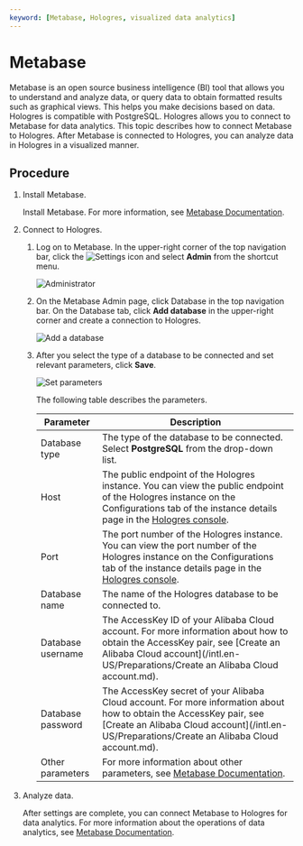 ```yaml
---
keyword: [Metabase, Hologres, visualized data analytics]
---
```


# Metabase

Metabase is an open source business intelligence \(BI\) tool that allows you to understand and analyze data, or query data to obtain formatted results such as graphical views. This helps you make decisions based on data. Hologres is compatible with PostgreSQL. Hologres allows you to connect to Metabase for data analytics. This topic describes how to connect Metabase to Hologres. After Metabase is connected to Hologres, you can analyze data in Hologres in a visualized manner.

## Procedure

1.  Install Metabase.

    Install Metabase. For more information, see [Metabase Documentation](https://www.metabase.com/docs/latest/operations-guide/installing-metabase.html).

2.  Connect to Hologres.

    1.  Log on to Metabase. In the upper-right corner of the top navigation bar, click the ![Settings](../images/p254220.png) icon and select **Admin** from the shortcut menu.

        ![Administrator](https://static-aliyun-doc.oss-accelerate.aliyuncs.com/assets/img/en-US/6147038161/p254226.png)

    2.  On the Metabase Admin page, click Database in the top navigation bar. On the Database tab, click **Add database** in the upper-right corner and create a connection to Hologres.

        ![Add a database](https://static-aliyun-doc.oss-accelerate.aliyuncs.com/assets/img/en-US/6147038161/p254229.png)

    3.  After you select the type of a database to be connected and set relevant parameters, click **Save**.

        ![Set parameters](https://static-aliyun-doc.oss-accelerate.aliyuncs.com/assets/img/en-US/6147038161/p254238.png)

        The following table describes the parameters.

        |Parameter|Description|
        |---------|-----------|
        |Database type|The type of the database to be connected. Select **PostgreSQL** from the drop-down list.|
        |Host|The public endpoint of the Hologres instance. You can view the public endpoint of the Hologres instance on the Configurations tab of the instance details page in the [Hologres console](https://hologram.console.aliyun.com/#/instance).|
        |Port|The port number of the Hologres instance. You can view the port number of the Hologres instance on the Configurations tab of the instance details page in the [Hologres console](https://hologram.console.aliyun.com/#/instance).|
        |Database name|The name of the Hologres database to be connected to.|
        |Database username|The AccessKey ID of your Alibaba Cloud account. For more information about how to obtain the AccessKey pair, see [Create an Alibaba Cloud account](/intl.en-US/Preparations/Create an Alibaba Cloud account.md).|
        |Database password|The AccessKey secret of your Alibaba Cloud account. For more information about how to obtain the AccessKey pair, see [Create an Alibaba Cloud account](/intl.en-US/Preparations/Create an Alibaba Cloud account.md).|
        |Other parameters|For more information about other parameters, see [Metabase Documentation](https://www.metabase.com/docs/latest/administration-guide/01-managing-databases.html).|

3.  Analyze data.

    After settings are complete, you can connect Metabase to Hologres for data analytics. For more information about the operations of data analytics, see [Metabase Documentation](https://www.metabase.com/docs/latest/).


